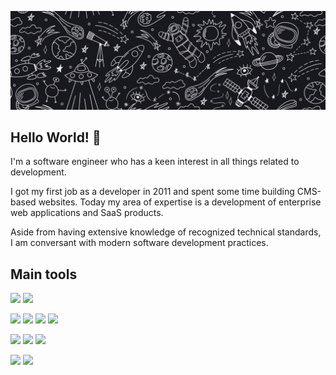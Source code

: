![GitHub Streak](https://raw.githubusercontent.com/churikoff/churikoff/main/images/header.png)

## Hello World! 👋
I'm a software engineer who has a keen interest in all things related to development.

I got my first job as a developer in 2011 and spent some time building CMS-based websites. Today my area of expertise is a development of enterprise web applications and SaaS products.

Aside from having extensive knowledge of recognized technical standards, I am conversant with modern software development practices.

## Main tools
![](https://img.shields.io/badge/Backend-csharp-informational?style=for-the-badge&logo=csharp&logoColor=ffffff&color=aaaaaa)
![](https://img.shields.io/badge/Backend-NodeJS-informational?style=for-the-badge&logo=Node.js&logoColor=ffffff&color=aaaaaa)

![](https://img.shields.io/badge/Frontend-ReactJS-informational?style=for-the-badge&logo=react&logoColor=ffffff&color=aaaaaa)
![](https://img.shields.io/badge/Frontend-VueJS-informational?style=for-the-badge&logo=vue.js&logoColor=ffffff&color=aaaaaa)
![](https://img.shields.io/badge/Frontend-JavaScript-informational?style=for-the-badge&logo=javascript&logoColor=ffffff&color=aaaaaa)
![](https://img.shields.io/badge/Frontend-TypeScript-informational?style=for-the-badge&logo=typescript&logoColor=ffffff&color=aaaaaa)

![](https://img.shields.io/badge/Frontend-HTML5-informational?style=for-the-badge&logo=html5&logoColor=ffffff&color=aaaaaa)
![](https://img.shields.io/badge/Frontend-CSS-informational?style=for-the-badge&logo=css3&logoColor=ffffff&color=aaaaaa)
![](https://img.shields.io/badge/Frontend-Bootstrap-informational?style=for-the-badge&logo=bootstrap&logoColor=ffffff&color=aaaaaa)


![](https://img.shields.io/badge/DevOps-Azure-informational?style=for-the-badge&logo=azuredevops&logoColor=ffffff&color=aaaaaa)
![](https://img.shields.io/badge/DevOps-Terraform-informational?style=for-the-badge&logo=terraform&logoColor=ffffff&color=aaaaaa)
